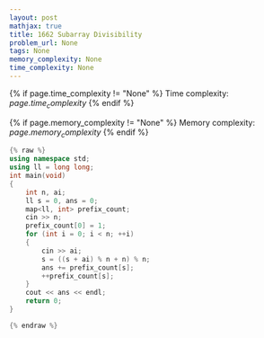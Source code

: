 ```yaml
---
layout: post
mathjax: true
title: 1662 Subarray Divisibility
problem_url: None
tags: None
memory_complexity: None
time_complexity: None
---
```




{% if page.time_complexity != "None" %}
Time complexity: ${{ page.time_complexity }}$
{% endif %}

{% if page.memory_complexity != "None" %}
Memory complexity: ${{ page.memory_complexity }}$
{% endif %}

```cpp
{% raw %}
using namespace std;
using ll = long long;
int main(void)
{
    int n, ai;
    ll s = 0, ans = 0;
    map<ll, int> prefix_count;
    cin >> n;
    prefix_count[0] = 1;
    for (int i = 0; i < n; ++i)
    {
        cin >> ai;
        s = ((s + ai) % n + n) % n;
        ans += prefix_count[s];
        ++prefix_count[s];
    }
    cout << ans << endl;
    return 0;
}

{% endraw %}
```